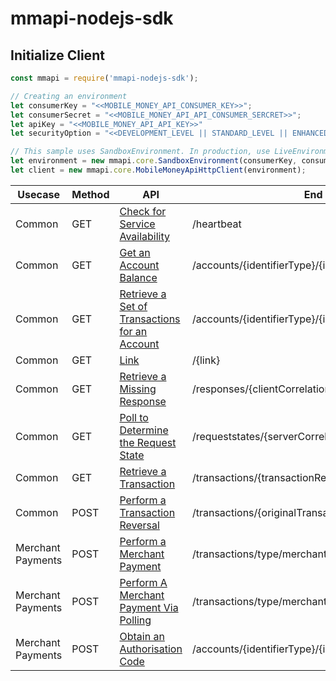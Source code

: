 # mmapi-nodejs-sdk

## Initialize Client

```javascript
const mmapi = require('mmapi-nodejs-sdk');

// Creating an environment
let consumerKey = "<<MOBILE_MONEY_API_CONSUMER_KEY>>";
let consumerSecret = "<<MOBILE_MONEY_API_API_CONSUMER_SERCRET>>";
let apiKey = "<<MOBILE_MONEY_API_API_KEY>>"
let securityOption = "<<DEVELOPMENT_LEVEL || STANDARD_LEVEL || ENHANCED_LEVEL>>" // optional

// This sample uses SandboxEnvironment. In production, use LiveEnvironment
let environment = new mmapi.core.SandboxEnvironment(consumerKey, consumerSecret, apiKey);
let client = new mmapi.core.MobileMoneyApiHttpClient(environment);
```

| Usecase     | Method     | API           | End Point
| ------------- | ------------- | ------------- | ------------- |
| Common | GET |[Check for Service Availability](https://github.com/gsmainclusivetechlab/mmapi-nodejs-sdk/blob/feature-authentication/docs/common/checkForServiceAvailability.Readme.md)| /heartbeat |
| Common | GET |[Get an Account Balance](https://github.com/gsmainclusivetechlab/mmapi-nodejs-sdk/blob/feature-authentication/docs/common/getAnAccountBalance.Readme.md)| /accounts/{identifierType}/{identifier}/balance |
| Common | GET |[Retrieve a Set of Transactions for an Account](https://github.com/gsmainclusivetechlab/mmapi-nodejs-sdk/blob/feature-authentication/docs/common/retrieveASetOfTransactionsForAnAccount.Readme.md)| /accounts/{identifierType}/{identifier}/transactions |
| Common | GET |[Link](https://github.com/gsmainclusivetechlab/mmapi-nodejs-sdk/blob/feature-authentication/docs/common/link.Readme.md)| /{link} |
| Common | GET |[Retrieve a Missing Response](https://github.com/gsmainclusivetechlab/mmapi-nodejs-sdk/blob/feature-authentication/docs/common/retrieveAMissingResponse.Readme.md)| /responses/{clientCorrelationId} |
| Common | GET |[Poll to Determine the Request State](https://github.com/gsmainclusivetechlab/mmapi-nodejs-sdk/blob/feature-authentication/docs/common/pollToDetermineTheRequestState.Readme.md)| /requeststates/{serverCorrelationId} |
| Common | GET |[Retrieve a Transaction](https://github.com/gsmainclusivetechlab/mmapi-nodejs-sdk/blob/feature-authentication/docs/common/retrieveATransaction.Readme.md)| /transactions/{transactionReference} |
| Common | POST |[Perform a Transaction Reversal](https://github.com/gsmainclusivetechlab/mmapi-nodejs-sdk/blob/feature-authentication/docs/common/performATransactionReversal.Readme.md)| /transactions/{originalTransactionReference}/reversals |
| Merchant Payments | POST |[Perform a Merchant Payment](https://github.com/gsmainclusivetechlab/mmapi-nodejs-sdk/blob/feature-authentication/docs/merchantPayment/performAMerchantPayment.Readme.md)| /transactions/type/merchantpay |
| Merchant Payments | POST |[Perform A Merchant Payment Via Polling](https://github.com/gsmainclusivetechlab/mmapi-nodejs-sdk/blob/feature-authentication/docs/merchantPayment/performAMerchantPaymentViaPolling.Readme.md)| /transactions/type/merchantpay |
| Merchant Payments | POST |[Obtain an Authorisation Code](https://github.com/gsmainclusivetechlab/mmapi-nodejs-sdk/blob/feature-authentication/docs/merchantPayment/obtainAnAuthorisationCode.Readme.md)| /accounts/{identifierType}/{identifier}/authorisationcodes |



